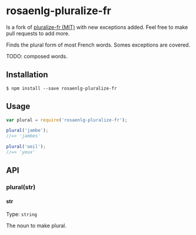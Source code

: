 # rosaenlg-pluralize-fr

Is a fork of [pluralize-fr (MIT)](https://github.com/swestrich/pluralize-fr) with new exceptions added.
Feel free to make pull requests to add more.

Finds the plural form of most French words. Somes exceptions are covered.

TODO: composed words.

## Installation
```
$ npm install --save rosaenlg-pluralize-fr
```

## Usage

```js
var plural = require('rosaenlg-pluralize-fr');

plural('jambe');
//=> 'jambes'

plural('oeil');
//=> 'yeux'
```

## API

### plural(str)

#### str

Type: `string`

The noun to make plural.
